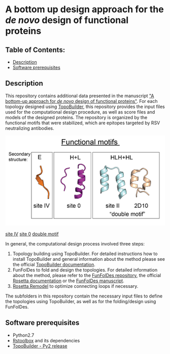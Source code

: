 # A bottom up design approach for the *de novo* design of functional proteins
## Table of Contents: 
- [Description](#description)
- [Software prerequisites](#software_prerequisites)
   
## Description
This repository contains additional data presented in the manuscript ["A bottom-up approach for *de novo* design of functional proteins"](link). For each topology designed using [TopoBuilder](link), this repository provides the input files used for the computational design procedure, as well as score files and models of the designed proteins. 
The repository is organized by the functional motifs that were stabilized, which are epitopes targeted by RSV neutralizing antibodies. 

![](./motifs.png)

[site IV](./siteIV)                                        [site 0](./site0)                    [double motif](./double_motif)


In general, the computational design process involved three steps: 
1) Topology building using TopoBuilder. For detailed instructions how to install TopoBuilder and general information about the method please see the official [TopoBuilder documentation](https://github.com/LPDI-EPFL/topobuilder/tree/releasepy2). 
2) FunFolDes to fold and design the topologies. For detailed information about the method, please refer to the [FunFolDes repository](https://github.com/LPDI-EPFL/FunFolDesData), the official [Rosetta documentation](https://www.rosettacommons.org/docs/latest/scripting_documentation/RosettaScripts/composite_protocols/fold_from_loops/FunFolDes) or the [FunFolDes manuscript](https://doi.org/10.1371/journal.pcbi.1006623). 
3) [Rosetta Remodel](https://www.rosettacommons.org/docs/latest/application_documentation/design/Remodel) to optimize connecting loops if necessary.

The subfolders in this repository contain the necessary input files to define the topologies using TopoBuilder, as well as for the folding/design using FunFolDes. 


## Software prerequisites
- Python2.7 
- [Rstoolbox](https://doi.org/10.1186/s12859-019-2796-3) and its dependencies
- [TopoBuilder - Py2 release](https://github.com/LPDI-EPFL/topobuilder/tree/releasepy2)

